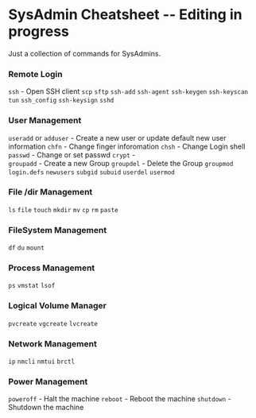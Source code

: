 # SysAdmin Cheatsheet  -- Editing in progress 

Just a collection of commands for SysAdmins. 

### Remote Login

`ssh`    - Open SSH client 
`scp`
`sftp`
`ssh-add`
`ssh-agent`
`ssh-keygen`
`ssh-keyscan`
`tun`
`ssh_config`
`ssh-keysign`
`sshd`


### User Management 

`useradd` or `adduser`    - Create a new user or update default new user information 
`chfn`    - Change finger inforomation
`chsh`    - Change Login shell
`passwd`  - Change or set passwd
`crypt`    -    
`groupadd`    - Create a new Group 
`groupdel`    - Delete the Group 
`groupmod`
`login.defs`
`newusers`
`subgid` 
`subuid`
`userdel`
`usermod`

### File /dir Management 
`ls`
`file`
`touch`
`mkdir`
`mv`
`cp`
`rm`
`paste`

### FileSystem Management 

`df`
`du`
`mount`

### Process Management 

`ps`
`vmstat`
`lsof`

### Logical Volume Manager 
`pvcreate`
`vgcreate`
`lvcreate`
### Network Management 
`ip`
`nmcli`
`nmtui`
`brctl`

### Power Management 

`poweroff`   -  Halt the machine 
`reboot`     -  Reboot the machine
`shutdown`   -  Shutdown the machine









